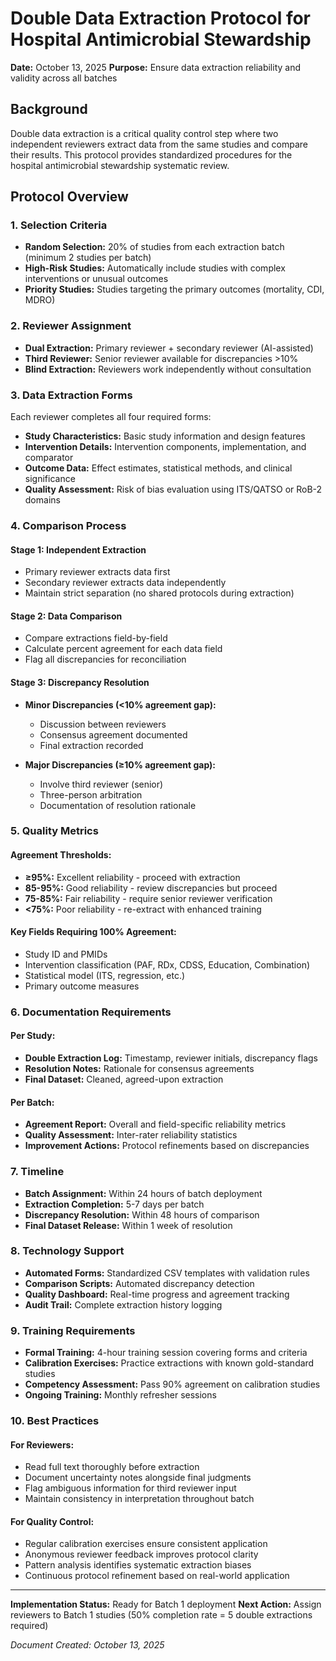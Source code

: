 # Double Data Extraction Protocol for Hospital Antimicrobial Stewardship

**Date:** October 13, 2025
**Purpose:** Ensure data extraction reliability and validity across all batches

## Background
Double data extraction is a critical quality control step where two independent reviewers extract data from the same studies and compare their results. This protocol provides standardized procedures for the hospital antimicrobial stewardship systematic review.

## Protocol Overview

### 1. Selection Criteria
- **Random Selection:** 20% of studies from each extraction batch (minimum 2 studies per batch)
- **High-Risk Studies:** Automatically include studies with complex interventions or unusual outcomes
- **Priority Studies:** Studies targeting the primary outcomes (mortality, CDI, MDRO)

### 2. Reviewer Assignment
- **Dual Extraction:** Primary reviewer + secondary reviewer (AI-assisted)
- **Third Reviewer:** Senior reviewer available for discrepancies >10%
- **Blind Extraction:** Reviewers work independently without consultation

### 3. Data Extraction Forms
Each reviewer completes all four required forms:
- **Study Characteristics:** Basic study information and design features
- **Intervention Details:** Intervention components, implementation, and comparator
- **Outcome Data:** Effect estimates, statistical methods, and clinical significance
- **Quality Assessment:** Risk of bias evaluation using ITS/QATSO or RoB-2 domains

### 4. Comparison Process

#### Stage 1: Independent Extraction
- Primary reviewer extracts data first
- Secondary reviewer extracts data independently
- Maintain strict separation (no shared protocols during extraction)

#### Stage 2: Data Comparison
- Compare extractions field-by-field
- Calculate percent agreement for each data field
- Flag all discrepancies for reconciliation

#### Stage 3: Discrepancy Resolution
- **Minor Discrepancies (<10% agreement gap):**
  - Discussion between reviewers
  - Consensus agreement documented
  - Final extraction recorded

- **Major Discrepancies (≥10% agreement gap):**
  - Involve third reviewer (senior)
  - Three-person arbitration
  - Documentation of resolution rationale

### 5. Quality Metrics

#### Agreement Thresholds:
- **≥95%:** Excellent reliability - proceed with extraction
- **85-95%:** Good reliability - review discrepancies but proceed
- **75-85%:** Fair reliability - require senior reviewer verification
- **<75%:** Poor reliability - re-extract with enhanced training

#### Key Fields Requiring 100% Agreement:
- Study ID and PMIDs
- Intervention classification (PAF, RDx, CDSS, Education, Combination)
- Statistical model (ITS, regression, etc.)
- Primary outcome measures

### 6. Documentation Requirements

#### Per Study:
- **Double Extraction Log:** Timestamp, reviewer initials, discrepancy flags
- **Resolution Notes:** Rationale for consensus agreements
- **Final Dataset:** Cleaned, agreed-upon extraction

#### Per Batch:
- **Agreement Report:** Overall and field-specific reliability metrics
- **Quality Assessment:** Inter-rater reliability statistics
- **Improvement Actions:** Protocol refinements based on discrepancies

### 7. Timeline
- **Batch Assignment:** Within 24 hours of batch deployment
- **Extraction Completion:** 5-7 days per batch
- **Discrepancy Resolution:** Within 48 hours of comparison
- **Final Dataset Release:** Within 1 week of resolution

### 8. Technology Support
- **Automated Forms:** Standardized CSV templates with validation rules
- **Comparison Scripts:** Automated discrepancy detection
- **Quality Dashboard:** Real-time progress and agreement tracking
- **Audit Trail:** Complete extraction history logging

### 9. Training Requirements
- **Formal Training:** 4-hour training session covering forms and criteria
- **Calibration Exercises:** Practice extractions with known gold-standard studies
- **Competency Assessment:** Pass 90% agreement on calibration studies
- **Ongoing Training:** Monthly refresher sessions

### 10. Best Practices

#### For Reviewers:
- Read full text thoroughly before extraction
- Document uncertainty notes alongside final judgments
- Flag ambiguous information for third reviewer input
- Maintain consistency in interpretation throughout batch

#### For Quality Control:
- Regular calibration exercises ensure consistent application
- Anonymous reviewer feedback improves protocol clarity
- Pattern analysis identifies systematic extraction biases
- Continuous protocol refinement based on real-world application

---

**Implementation Status:** Ready for Batch 1 deployment
**Next Action:** Assign reviewers to Batch 1 studies (50% completion rate = 5 double extractions required)

*Document Created: October 13, 2025*
